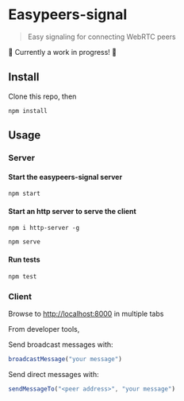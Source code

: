 # Easypeers-signal
> Easy signaling for connecting WebRTC peers

:construction: Currently a work in progress! :construction:

## Install
Clone this repo, then

```
npm install
```

## Usage
### Server
#### Start the easypeers-signal server
```
npm start
```

#### Start an http server to serve the client
```
npm i http-server -g
```

```
npm serve
```

#### Run tests
```
npm test
```

### Client
Browse to [http://localhost:8000](http://localhost:8000) in multiple tabs

From developer tools,

Send broadcast messages with:
```js
broadcastMessage("your message")
```

Send direct messages with:
```js
sendMessageTo("<peer address>", "your message")
```